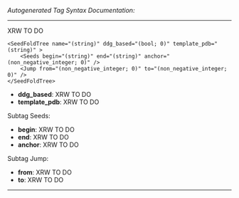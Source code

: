 _Autogenerated Tag Syntax Documentation:_

---
XRW TO DO

```
<SeedFoldTree name="(string)" ddg_based="(bool; 0)" template_pdb="(string)" >
    <Seeds begin="(string)" end="(string)" anchor="(non_negative_integer; 0)" />
    <Jump from="(non_negative_integer; 0)" to="(non_negative_integer; 0)" />
</SeedFoldTree>
```

-   **ddg_based**: XRW TO DO
-   **template_pdb**: XRW TO DO


Subtag Seeds:   

-   **begin**: XRW TO DO
-   **end**: XRW TO DO
-   **anchor**: XRW TO DO

Subtag Jump:   

-   **from**: XRW TO DO
-   **to**: XRW TO DO

---
